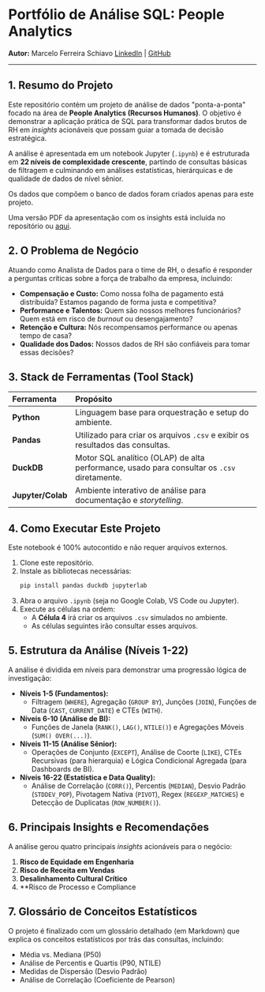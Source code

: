 # Portfólio de Análise SQL: People Analytics

**Autor:** Marcelo Ferreira Schiavo
[LinkedIn]([link-para-seu-linkedin](https://www.linkedin.com/in/marceloschiavo/)) | [GitHub]([link-para-seu-github](https://github.com/marcelofschiavo))

---

## 1. Resumo do Projeto

Este repositório contém um projeto de análise de dados "ponta-a-ponta" focado na área de **People Analytics (Recursos Humanos)**. O objetivo é demonstrar a aplicação prática de SQL para transformar dados brutos de RH em *insights* acionáveis que possam guiar a tomada de decisão estratégica.

A análise é apresentada em um notebook Jupyter (`.ipynb`) e é estruturada em **22 níveis de complexidade crescente**, partindo de consultas básicas de filtragem e culminando em análises estatísticas, hierárquicas e de qualidade de dados de nível sênior.

Os dados que compõem o banco de dados foram criados apenas para este projeto.

Uma versão PDF da apresentação com os insights está incluída no repositório ou [aqui](people_analytics_apresentacao.pdf).

## 2. O Problema de Negócio

Atuando como Analista de Dados para o time de RH, o desafio é responder a perguntas críticas sobre a força de trabalho da empresa, incluindo:
* **Compensação e Custo:** Como nossa folha de pagamento está distribuída? Estamos pagando de forma justa e competitiva?
* **Performance e Talentos:** Quem são nossos melhores funcionários? Quem está em risco de *burnout* ou desengajamento?
* **Retenção e Cultura:** Nós recompensamos performance ou apenas tempo de casa?
* **Qualidade dos Dados:** Nossos dados de RH são confiáveis para tomar essas decisões?

## 3. Stack de Ferramentas (Tool Stack)

| Ferramenta | Propósito |
| :--- | :--- |
| **Python** | Linguagem base para orquestração e setup do ambiente. |
| **Pandas** | Utilizado para criar os arquivos `.csv` e exibir os resultados das consultas. |
| **DuckDB** | Motor SQL analítico (OLAP) de alta performance, usado para consultar os `.csv` diretamente. |
| **Jupyter/Colab** | Ambiente interativo de análise para documentação e *storytelling*. |

## 4. Como Executar Este Projeto

Este notebook é 100% autocontido e não requer arquivos externos.

1.  Clone este repositório.
2.  Instale as bibliotecas necessárias:
    ```bash
    pip install pandas duckdb jupyterlab
    ```
3.  Abra o arquivo `.ipynb` (seja no Google Colab, VS Code ou Jupyter).
4.  Execute as células na ordem:
    * A **Célula 4** irá criar os arquivos `.csv` simulados no ambiente.
    * As células seguintes irão consultar esses arquivos.

## 5. Estrutura da Análise (Níveis 1-22)

A análise é dividida em níveis para demonstrar uma progressão lógica de investigação:

* **Níveis 1-5 (Fundamentos):**
    * Filtragem (`WHERE`), Agregação (`GROUP BY`), Junções (`JOIN`), Funções de Data (`CAST`, `CURRENT_DATE`) e CTEs (`WITH`).
* **Níveis 6-10 (Análise de BI):**
    * Funções de Janela (`RANK()`, `LAG()`, `NTILE()`) e Agregações Móveis (`SUM() OVER(...)`).
* **Níveis 11-15 (Análise Sênior):**
    * Operações de Conjunto (`EXCEPT`), Análise de Coorte (`LIKE`), CTEs Recursivas (para hierarquia) e Lógica Condicional Agregada (para Dashboards de BI).
* **Níveis 16-22 (Estatística e Data Quality):**
    * Análise de Correlação (`CORR()`), Percentis (`MEDIAN`), Desvio Padrão (`STDDEV_POP`), Pivotagem Nativa (`PIVOT`), Regex (`REGEXP_MATCHES`) e Detecção de Duplicatas (`ROW_NUMBER()`).

## 6. Principais Insights e Recomendações

A análise gerou quatro principais *insights* acionáveis para o negócio:

1.  **Risco de Equidade em Engenharia** 
2.  **Risco de Receita em Vendas** 
3.  **Desalinhamento Cultural Crítico** 
4.  **Risco de Processo e Compliance

## 7. Glossário de Conceitos Estatísticos

O projeto é finalizado com um glossário detalhado (em Markdown) que explica os conceitos estatísticos por trás das consultas, incluindo:
* Média vs. Mediana (P50)
* Análise de Percentis e Quartis (P90, NTILE)
* Medidas de Dispersão (Desvio Padrão)
* Análise de Correlação (Coeficiente de Pearson)
